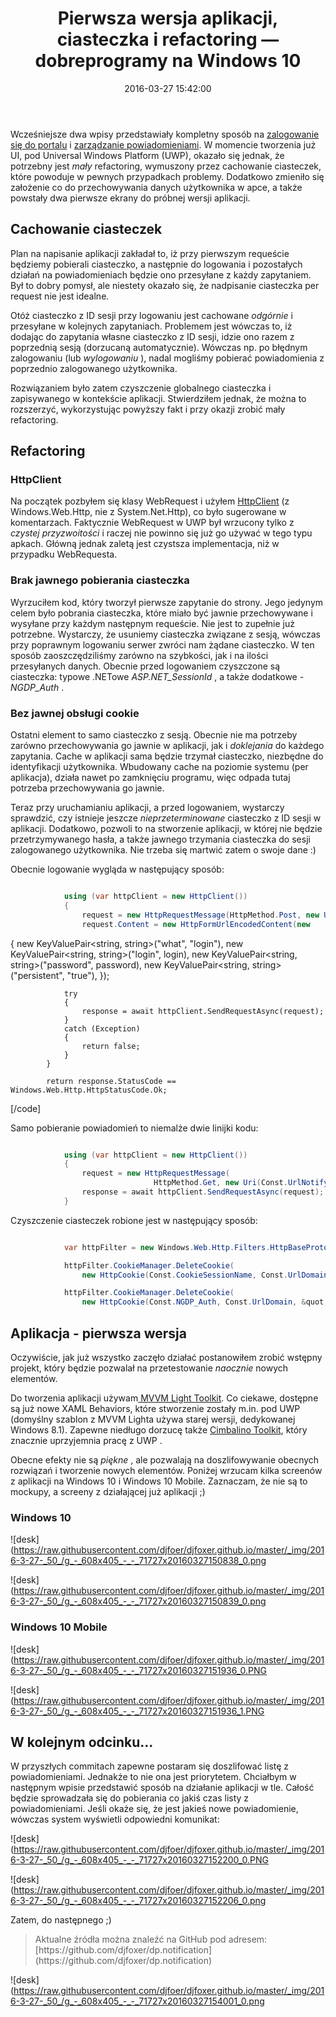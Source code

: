 ﻿---
layout:     post
title:      Pierwsza wersja aplikacji, ciasteczka i refactoring  — dobreprogramy na Windows 10
date:       2016-03-27 15:42:00
summary:    Wcześniejsze dwa wpisy przedstawiały kompletny sposób na zalogowanie się do portalu i zarządzanie powiadomieniami. W momencie tworzenia już UI, pod Universal Windows Platform (UWP), okazało się jednak, że potrzebny jest mały refactoring, wymuszony przez cachowanie ciasteczek, które powoduje w pewnyc...
categories: windows programowanie urządzenia mobilne
---



Wcześniejsze dwa wpisy przedstawiały kompletny sposób na [zalogowanie się do portalu](http://www.dobreprogramy.pl/djfoxer/Logujemy-sie-do-dobreprogramy.pl-z-poziomu-kodu-C-wprowadzenie-do-projektu,71411.html) i [zarządzanie powiadomieniami](http://www.dobreprogramy.pl/djfoxer/Powiadomienia-z-dobreprogramy.pl-w-C-z-dziennika-dewelopera,71524.html). W momencie tworzenia już UI, pod Universal Windows Platform (UWP), okazało się jednak, że potrzebny jest  *mały*  refactoring, wymuszony przez cachowanie ciasteczek, które powoduje w pewnych przypadkach problemy. Dodatkowo zmieniło się założenie co do przechowywania danych użytkownika w apce, a także powstały dwa pierwsze ekrany do próbnej wersji aplikacji.



## Cachowanie ciasteczek



Plan na napisanie aplikacji zakładał to, iż przy pierwszym requeście będziemy pobierali ciasteczko, a następnie do logowania i pozostałych działań na powiadomieniach będzie ono przesyłane z każdy zapytaniem. Był to dobry pomysł, ale niestety okazało się, że nadpisanie ciasteczka per request nie jest idealne.

Otóż ciasteczko z ID sesji przy logowaniu jest cachowane  *odgórnie*  i przesyłane w kolejnych zapytaniach. Problemem jest wówczas to, iż dodając do zapytania własne ciasteczko z ID sesji, idzie ono razem z poprzednią sesją (dorzucaną automatycznie). Wówczas np. po błędnym zalogowaniu (lub  *wylogowaniu* ), nadal mogliśmy pobierać powiadomienia z poprzednio zalogowanego użytkownika. 

Rozwiązaniem było zatem czyszczenie globalnego ciasteczka i zapisywanego w kontekście aplikacji. Stwierdziłem jednak, że można to rozszerzyć, wykorzystując powyższy fakt i przy okazji zrobić mały refactoring.




## Refactoring





### HttpClient

 

Na początek pozbyłem się klasy WebRequest i użyłem  [HttpClient](https://blogs.windows.com/buildingapps/2015/11/23/demystifying-httpclient-apis-in-the-universal-windows-platform/) (z Windows.Web.Http, nie z System.Net.Http), co było sugerowane w komentarzach. Faktycznie WebRequest w UWP był wrzucony tylko z  *czystej przyzwoitości*  i raczej nie powinno się już go używać w tego typu apkach. Główną jednak zaletą jest czystsza implementacja, niż w przypadku WebRequesta.



### Brak jawnego pobierania ciasteczka



Wyrzuciłem kod, który tworzył pierwsze zapytanie do strony. Jego jedynym celem było pobrania ciasteczka, które miało być jawnie przechowywane i wysyłane przy każdym następnym requeście. Nie jest to zupełnie już potrzebne. Wystarczy, że usuniemy ciasteczka związane z sesją, wówczas przy poprawnym logowaniu serwer zwróci nam żądane ciasteczko. W ten sposób zaoszczędziliśmy zarówno na szybkości, jak i na ilości przesyłanych danych. Obecnie przed logowaniem czyszczone są ciasteczka: typowe .NETowe  *ASP.NET_SessionId* , a także dodatkowe -  *NGDP_Auth* .



### Bez jawnej obsługi cookie



Ostatni element to samo ciasteczko z sesją. Obecnie nie ma potrzeby zarówno przechowywania go jawnie w aplikacji, jak i  *doklejania*  do każdego zapytania. Cache w aplikacji sama będzie trzymał ciasteczko, niezbędne do identyfikacji użytkownika. Wbudowany cache na poziomie systemu (per aplikacja), działa nawet po zamknięciu programu, więc odpada tutaj potrzeba przechowywania go jawnie.


Teraz przy uruchamianiu aplikacji, a przed logowaniem, wystarczy sprawdzić, czy istnieje jeszcze  *nieprzeterminowane*  ciasteczko z ID sesji w aplikacji.
Dodatkowo, pozwoli to na stworzenie aplikacji, w której nie będzie przetrzymywanego hasła, a także jawnego trzymania ciasteczka do sesji zalogowanego użytkownika. Nie trzeba się martwić zatem o swoje dane :)


Obecnie logowanie wygląda w następujący sposób:


```csharp

            using (var httpClient = new HttpClient())
            {
                request = new HttpRequestMessage(HttpMethod.Post, new Uri(Const.UrlLogin));
                request.Content = new HttpFormUrlEncodedContent(new
```
 {
                    new KeyValuePair&lt;string, string&gt;(&quot;what&quot;, &quot;login&quot;),
                    new KeyValuePair&lt;string, string&gt;(&quot;login&quot;, login),
                    new KeyValuePair&lt;string, string&gt;(&quot;password&quot;, password),
                    new KeyValuePair&lt;string, string&gt;(&quot;persistent&quot;, &quot;true&quot;),
                });

                try
                {
                    response = await httpClient.SendRequestAsync(request);
                }
                catch (Exception)
                {
                    return false;
                }
            }

            return response.StatusCode == Windows.Web.Http.HttpStatusCode.Ok;
[/code]

Samo pobieranie powiadomień to niemalże dwie linijki kodu:


```csharp

            using (var httpClient = new HttpClient())
            {
                request = new HttpRequestMessage(
                                HttpMethod.Get, new Uri(Const.UrlNotifyWithTimeStamp));
                response = await httpClient.SendRequestAsync(request);
            }

```


Czyszczenie ciasteczek robione jest w następujący sposób:


```csharp

            var httpFilter = new Windows.Web.Http.Filters.HttpBaseProtocolFilter();

            httpFilter.CookieManager.DeleteCookie(
                new HttpCookie(Const.CookieSessionName, Const.UrlDomain, &quot;/&quot;));

            httpFilter.CookieManager.DeleteCookie(
                new HttpCookie(Const.NGDP_Auth, Const.UrlDomain, &quot;/&quot;));

```




## Aplikacja - pierwsza wersja




Oczywiście, jak już wszystko zaczęło działać postanowiłem zrobić wstępny projekt, który będzie pozwalał na przetestowanie  *naocznie*  nowych elementów.

Do tworzenia aplikacji używam[ MVVM Light Toolkit](https://mvvmlight.codeplex.com/). Co ciekawe, dostępne są już nowe XAML Behaviors, które stworzenie zostały m.in.  pod UWP (domyślny szablon z MVVM Lighta używa starej wersji, dedykowanej Windows 8.1). Zapewne niedługo dorzucę także [Cimbalino Toolkit](https://cimbalino.org/), który znacznie uprzyjemnia pracę z UWP . 

Obecne efekty nie są  *piękne* , ale pozwalają na doszlifowywanie obecnych rozwiązań i tworzenie nowych elementów. Poniżej wrzucam kilka screenów z aplikacji na Windows 10 i Windows 10 Mobile. Zaznaczam, że nie są to mockupy, a screeny z działającej już aplikacji ;)



### Windows 10





![desk](https://raw.githubusercontent.com/djfoer/djfoxer.github.io/master/_img/2016-3-27-_50_/g_-_608x405_-_-_71727x20160327150838_0.png





![desk](https://raw.githubusercontent.com/djfoer/djfoxer.github.io/master/_img/2016-3-27-_50_/g_-_608x405_-_-_71727x20160327150839_0.png





### Windows 10 Mobile






![desk](https://raw.githubusercontent.com/djfoer/djfoxer.github.io/master/_img/2016-3-27-_50_/g_-_608x405_-_-_71727x20160327151936_0.PNG





![desk](https://raw.githubusercontent.com/djfoer/djfoxer.github.io/master/_img/2016-3-27-_50_/g_-_608x405_-_-_71727x20160327151936_1.PNG






## W kolejnym odcinku...



W przyszłych commitach zapewne postaram się doszlifować listę z powiadomieniami. Jednakże to nie ona jest priorytetem. Chciałbym w następnym wpisie przedstawić sposób na działanie aplikacji w tle. Całość będzie sprowadzała się do pobierania co jakiś czas listy z powiadomieniami. Jeśli okaże się, że jest jakieś nowe powiadomienie, wówczas system wyświetli odpowiedni komunikat:



![desk](https://raw.githubusercontent.com/djfoer/djfoxer.github.io/master/_img/2016-3-27-_50_/g_-_608x405_-_-_71727x20160327152200_0.PNG





![desk](https://raw.githubusercontent.com/djfoer/djfoxer.github.io/master/_img/2016-3-27-_50_/g_-_608x405_-_-_71727x20160327152206_0.png



Zatem, do następnego ;)

<blockquote>
<p>Aktualne źródła można znaleźć na GitHub pod adresem:
[https://github.com/djfoxer/dp.notification](https://github.com/djfoxer/dp.notification)</p>
</blockquote>


![desk](https://raw.githubusercontent.com/djfoer/djfoxer.github.io/master/_img/2016-3-27-_50_/g_-_608x405_-_-_71727x20160327154001_0.png

